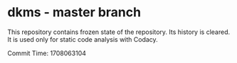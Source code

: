 # dkms - master branch

This repository contains frozen state of the repository.
Its history is cleared. It is used only for static code
analysis with Codacy.

Commit Time: 1708063104